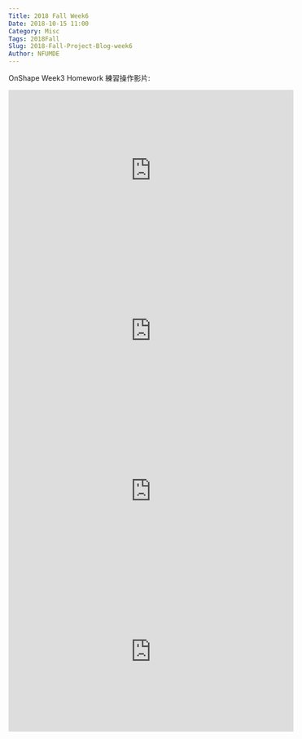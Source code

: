 ```yaml
---
Title: 2018 Fall Week6
Date: 2018-10-15 11:00
Category: Misc
Tags: 2018Fall
Slug: 2018-Fall-Project-Blog-week6
Author: NFUMDE
---
```




<!-- PELICAN_END_SUMMARY -->
OnShape Week3 Homework 練習操作影片:
<iframe width="560" height="315" src="https://www.youtube.com/embed/VmdAwQ1Apns" frameborder="0" allow="accelerometer; autoplay; encrypted-media; gyroscope; picture-in-picture" allowfullscreen></iframe>
<iframe width="560" height="315" src="https://www.youtube.com/embed/8SQyH7Q3QR8" frameborder="0" allow="accelerometer; autoplay; encrypted-media; gyroscope; picture-in-picture" allowfullscreen></iframe>
<iframe width="560" height="315" src="https://www.youtube.com/embed/9bDgQylsrsE" frameborder="0" allow="accelerometer; autoplay; encrypted-media; gyroscope; picture-in-picture" allowfullscreen></iframe>
<iframe width="560" height="315" src="https://www.youtube.com/embed/6R9nVladSsE" frameborder="0" allow="accelerometer; autoplay; encrypted-media; gyroscope; picture-in-picture" allowfullscreen></iframe>